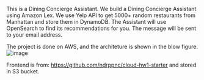 This is a Dining Concierge Assistant. We build a Dining Concierge Assistant using Amazon Lex. We use Yelp API to get 5000+ random restaurants from Manhattan and store them in DynamoDB. The Assistant will use OpenSearch to find its recommendations for you. The message will be sent to your email address. 

The project is done on AWS, and the architeture is shown in the blow figure. 
![image](https://github.com/Junkai-Ding/Dining-Concierge-Assistant/assets/114452933/9e8f0c59-aa48-43ac-a215-845b54a8b229)

Frontend is from: https://github.com/ndrppnc/cloud-hw1-starter and stored in S3 bucket.
